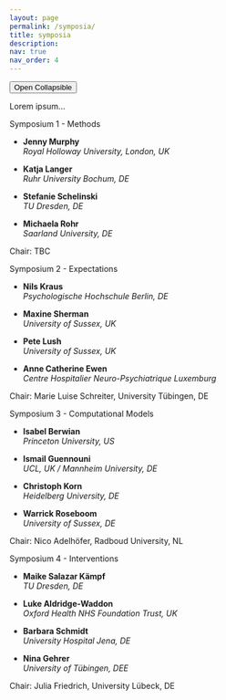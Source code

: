 ```yaml
---
layout: page
permalink: /symposia/
title: symposia
description:
nav: true
nav_order: 4
---
```



<button type="button" class="collapsible">Open Collapsible</button>
<div class="content">
  <p>Lorem ipsum...</p>
</div>



<div class="row row-cols-1 row-cols-md-2">
  <div class="col md-6">
    <div class="card">
      <div class="card-header h5">Symposium 1 - Methods</div>
        <div class="card-body">
          <ul class="list-group">
            <li class="list-group-item"><p><strong>Jenny Murphy</strong><br><i>Royal Holloway University, London, UK</i></p></li>
            <li class="list-group-item"><p><strong>Katja Langer</strong><br><i>Ruhr University Bochum, DE</i></p></li>
            <li class="list-group-item"><p><strong>Stefanie Schelinski</strong><br><i>TU Dresden, DE</i></p></li>
            <li class="list-group-item"><p><strong>Michaela Rohr</strong><br><i>Saarland University, DE</i></p></li>
          </ul>
          <p class="card-title lead">Chair: TBC</p>
        </div>
    </div>
  </div>
  <div class="col md-6">
    <div class="card">
      <div class="card-header h5">Symposium 2 - Expectations</div>
        <div class="card-body">
          <ul class="list-group">
            <li class="list-group-item"><p><strong>Nils Kraus</strong><br><i>Psychologische Hochschule Berlin, DE</i></p></li>
            <li class="list-group-item"><p><strong>Maxine Sherman</strong><br><i>University of Sussex, UK</i></p></li>
            <li class="list-group-item"><p><strong>Pete Lush</strong><br><i>University of Sussex, UK</i></p></li>
            <li class="list-group-item"><p><strong>Anne Catherine Ewen</strong><br><i>Centre Hospitalier Neuro-Psychiatrique Luxemburg</i></p></li>
          </ul>
          <p class="card-title lead" style="0.7em" >Chair: Marie Luise Schreiter, University Tübingen, DE</p>
        </div>
    </div>
  </div>
  <div class="col md-6">
    <div class="card">
      <div class="card-header h5">Symposium 3 - Computational Models</div>
        <div class="card-body">
          <ul class="list-group">
            <li class="list-group-item"><p><strong>Isabel Berwian</strong><br><i>Princeton University, US</i></p></li>
            <li class="list-group-item"><p><strong>Ismail Guennouni</strong><br><i>UCL, UK / Mannheim University, DE</i></p></li>
            <li class="list-group-item"><p><strong>Christoph Korn</strong><br><i>Heidelberg University, DE</i></p></li>
            <li class="list-group-item"><p><strong>Warrick Roseboom</strong><br><i>University of Sussex, DE</i></p></li>
          </ul>
          <p class="card-title lead">Chair: Nico Adelhöfer, Radboud University, NL</p>
        </div>
    </div>
  </div>
  <div class="col md-6">
    <div class="card">
      <div class="card-header h5">Symposium 4 - Interventions</div>
        <div class="card-body">
          <ul class="list-group">
            <li class="list-group-item"><p><strong>Maike Salazar Kämpf</strong><br><i>TU Dresden, DE</i></p></li>
            <li class="list-group-item"><p><strong>Luke Aldridge-Waddon</strong><br><i>Oxford Health NHS Foundation Trust, UK</i></p></li>
            <li class="list-group-item"><p><strong>Barbara Schmidt</strong><br><i>University Hospital Jena, DE</i></p></li>
            <li class="list-group-item"><p><strong>Nina Gehrer</strong><br><i>University of Tübingen, DEE</i></p></li>
          </ul>
          <p class="card-title lead">Chair: Julia Friedrich, University Lübeck, DE</p>
        </div>
    </div>
  </div>
</div>
